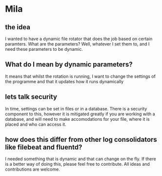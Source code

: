 # Mila

## the idea
I wanted to have a dynamic file rotator that does the job based on certain paramters.
What are the parameters? Well, whatever I set them to, and I need these parameters to be dynamic.

## What do I mean by dynamic parameters?

It means that whilst the rotation is running, I want to change the settings of the programme and that it updates how it runs dynamically

## lets talk security
In time, settings can be set in files or in a database.
There is a security component to this, however it is mitigated greatly if you are working with a database, and will need to make accomodations for your file, where it is placed and who can access it.

## how does this differ from other log consolidators like filebeat and fluentd?

I needed something that is dynamic and that can change on the fly.
If there is a better way of doing this, please feel free to contribute.
All ideas and contributions are welcome.
